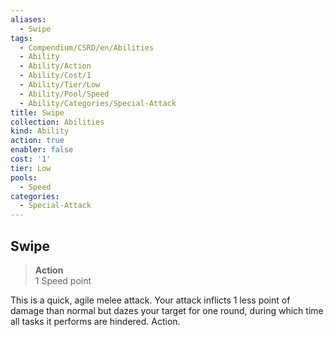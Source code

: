 ```yaml
---
aliases:
  - Swipe
tags:
  - Compendium/CSRD/en/Abilities
  - Ability
  - Ability/Action
  - Ability/Cost/1
  - Ability/Tier/Low
  - Ability/Pool/Speed
  - Ability/Categories/Special-Attack
title: Swipe
collection: Abilities
kind: Ability
action: true
enabler: false
cost: '1'
tier: Low
pools:
  - Speed
categories:
  - Special-Attack
---
```

## Swipe  
>**Action**  
>1 Speed point
  
This is a quick, agile melee attack. Your attack inflicts 1 less point of damage than normal but dazes your target for one round, during which time all tasks it performs are hindered. Action.